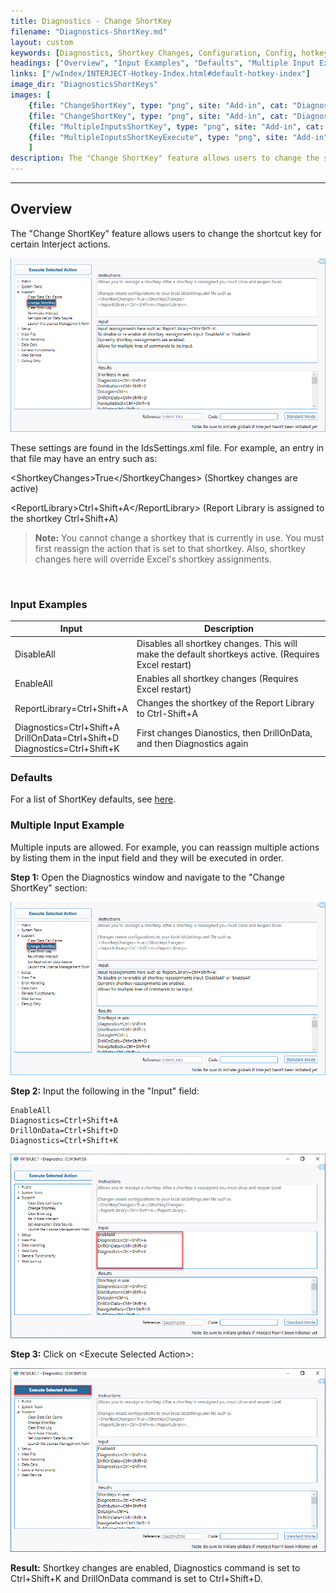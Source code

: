 ```yaml
---
title: Diagnostics - Change ShortKey
filename: "Diagnostics-ShortKey.md"
layout: custom
keywords: [Diagnostics, Shortkey Changes, Configuration, Config, hotkey, keystrokes, shortcut, keyboard]
headings: ["Overview", "Input Examples", "Defaults", "Multiple Input Example"]
links: ["/wIndex/INTERJECT-Hotkey-Index.html#default-hotkey-index"]
image_dir: "DiagnosticsShortKeys"
images: [
    {file: "ChangeShortKey", type: "png", site: "Add-in", cat: "Diagnostics", sub: "Change ShortKey", report: "", ribbon: "", config: ""}, 
    {file: "ChangeShortKey", type: "png", site: "Add-in", cat: "Diagnostics", sub: "Change ShortKey", report: "", ribbon: "", config: ""}, 
    {file: "MultipleInputsShortKey", type: "png", site: "Add-in", cat: "Diagnostics", sub: "Change ShortKey", report: "", ribbon: "", config: ""}, 
    {file: "MultipleInputsShortKeyExecute", type: "png", site: "Add-in", cat: "Diagnostics", sub: "Change ShortKey", report: "", ribbon: "", config: ""}
    ]
description: The "Change ShortKey" feature allows users to change the shortcut key for certain Interject actions.
---
```

* * *

## Overview

The "Change ShortKey" feature allows users to change the shortcut key for certain Interject actions.

![](/images/DiagnosticsShortKeys/ChangeShortKey.png)
<br>

These settings are found in the IdsSettings.xml file. For example, an entry in that file may have an entry such as:

\<ShortkeyChanges\>True\</ShortkeyChanges\> (Shortkey changes are active)

\<ReportLibrary\>Ctrl+Shift+A\</ReportLibrary\> (Report Library is assigned to the shortkey Ctrl+Shift+A)

<blockquote class=highlight_note>
<b>Note:</b> You cannot change a shortkey that is currently in use. You must first reassign the action that is set to that shortkey. Also, shortkey changes here will override Excel's shortkey assignments.
</blockquote>
<br>

### Input Examples

| Input | Description |
|----|----|
| DisableAll | Disables all shortkey changes. This will make the default shortkeys active. (Requires Excel restart) |
| EnableAll | Enables all shortkey changes (Requires Excel restart) |
| ReportLibrary=Ctrl+Shift+A | Changes the shortkey of the Report Library to Ctrl-Shift+A |
| Diagnostics=Ctrl+Shift+A<br>DrillOnData=Ctrl+Shift+D<br>Diagnostics=Ctrl+Shift+K | First changes Dianostics, then DrillOnData, and then Diagnostics again |

### Defaults

For a list of ShortKey defaults, see [here](/wIndex/INTERJECT-Hotkey-Index.html#default-hotkey-index).

### Multiple Input Example

Multiple inputs are allowed. For example, you can reassign multiple actions by listing them in the input field and they will be executed in order.

**Step 1:** Open the Diagnostics window and navigate to the "Change ShortKey" section:

![](/images/DiagnosticsShortKeys/ChangeShortKey.png)
<br>

**Step 2:** Input the following in the "Input" field:

```
EnableAll
Diagnostics=Ctrl+Shift+A
DrillOnData=Ctrl+Shift+D
Diagnostics=Ctrl+Shift+K
```

![](/images/DiagnosticsShortKeys/MultipleInputsShortKey.png)
<br>

**Step 3:** Click on &lt;Execute Selected Action&gt;:

![](/images/DiagnosticsShortKeys/MultipleInputsShortKeyExecute.png)
<br>

**Result:** Shortkey changes are enabled, Diagnostics command is set to Ctrl+Shift+K and DrillOnData command is set to Ctrl+Shift+D.
